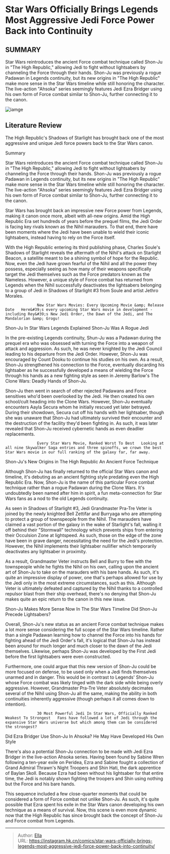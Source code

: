 # Star Wars Officially Brings Legends  Most Aggressive Jedi Force Power Back into Continuity


## SUMMARY 



  Star Wars reintroduces the ancient Force combat technique called Shon-Ju in &#34;The High Republic,&#34; allowing Jedi to fight without lightsabers by channeling the Force through their hands.   Shon-Ju was previously a rogue Padawan in Legends continuity, but its new origins in &#34;The High Republic&#34; make more sense in the Star Wars timeline while still honoring the character.   The live-action &#34;Ahsoka&#34; series seemingly features Jedi Ezra Bridger using his own form of Force combat similar to Shon-Ju, further connecting it to the canon.  

![iamge](https://static1.srcdn.com/wordpress/wp-content/uploads/2024/01/star-wars-force-power-shon-ju-and-bell-zettifar.jpg)

## Literature Review

The High Republic&#39;s Shadows of Starlight has brought back one of the most aggressive and unique Jedi force powers back to the Star Wars canon.





Summary

  Star Wars reintroduces the ancient Force combat technique called Shon-Ju in &#34;The High Republic,&#34; allowing Jedi to fight without lightsabers by channeling the Force through their hands.   Shon-Ju was previously a rogue Padawan in Legends continuity, but its new origins in &#34;The High Republic&#34; make more sense in the Star Wars timeline while still honoring the character.   The live-action &#34;Ahsoka&#34; series seemingly features Jedi Ezra Bridger using his own form of Force combat similar to Shon-Ju, further connecting it to the canon.  







Star Wars has brought back an impressive new Force power from Legends, making it canon once more, albeit with all-new origins. Amid the High Republic Era set hundreds of years before the prequel films, the Jedi Order is facing key rivals known as the Nihil marauders. To that end, there have been moments where the Jedi have been unable to wield their iconic lightsabers, instead having to rely on the Force itself.

With the High Republic entering its third publishing phase, Charles Soule&#39;s Shadows of Starlight reveals the aftermath of the Nihil&#39;s attack on Starlight Beacon, a satellite meant to be a shining symbol of hope for the Republic. Now, even the Jedi have grown fearful of the Nihil and all the power they possess, especially seeing as how many of their weapons specifically target the Jedi themselves such as the Force predators known as the Nameless. However, a unique style of Force combat has returned from Legends when the Nihil successfully deactivates the lightsabers belonging to a group of Jedi in Shadows of Starlight #3 from Soule and artist Jethro Morales.




                  New Star Wars Movies: Every Upcoming Movie &amp; Release Date   Here&#39;s every upcoming Star Wars movie in development - including Rey&#39;s New Jedi Order, the Dawn of the Jedi, and The Mandalorian &amp; Grogu!   


 Shon-Ju In Star Wars Legends Explained 
Shon-Ju Was A Rogue Jedi
          

In the pre-existing Legends continuity, Shun-Ju was a Padawan during the prequel era who was obsessed with turning the Force into a weapon of attack and aggression. As such, he was never knighted by the Jedi Council leading to his departure from the Jedi Order. However, Shon-Ju was encouraged by Count Dooku to continue his studies on his own. As a result, Shon-Ju strengthened his connection to the Force, eventually discarding his lightsaber as he successfully developed a means of wielding the Force through his hands as a new fighting style as seen in Jeremy Barlow&#39;s The Clone Wars: Deadly Hands of Shon-Ju.




Shon-Ju then went in search of other rejected Padawans and Force sensitives who&#39;d been overlooked by the Jedi. He then created his own school/cult heading into the Clone Wars. However, Shon-Ju eventually encounters Aayla Secura whom he initially rescued yet later betrayed. During their showdown, Secura cut off his hands with her lightsaber, though she was unaware that Shon-Ju had ultimately survived their encounter and the destruction of the facility they&#39;d been fighting in. As such, it was later revealed that Shon-Ju received cybernetic hands as even deadlier replacements.

                  Every Star Wars Movie, Ranked Worst To Best   Looking at all nine Skywalker Saga entries and three spinoffs, we crown the best Star Wars movie in our full ranking of the galaxy far, far away.   



 Shon-Ju&#39;s New Origins in The High Republic 
An Ancient Force Technique
          




Although Shon-Ju has finally returned to the official Star Wars canon and timeline, it&#39;s debuting as an ancient fighting style predating even the High Republic Era. Now, Shon-Ju is the name of this particular Force combat technique rather than a rogue Padawan during the Clone Wars. It&#39;s undoubtedly been named after him in spirit, a fun meta-connection for Star Wars fans as a nod to the old Legends continuity.

As seen in Shadows of Starlight #3, Jedi Grandmaster Pra-Tre Veter is joined by the newly knighted Bell Zettifar and Burryaga who are attempting to protect a group of townspeople from the Nihil. The marauders have claimed a vast portion of the galaxy in the wake of Starlight&#39;s fall, walling it off behind their &#34;Stormwall&#34; technology which prevents ships from entering their Occulsion Zone at lightspeed. As such, those on the edge of the zone have been in grave danger, necessitating the need for the Jedi&#39;s protection. However, the Nihil implements their lightsaber nullifier which temporarily deactivates any lightsaber in proximity.




As a result, Grandmaster Veter instructs Bell and Burry to flee with the townspeople while he fights the Nihil on his own, calling upon the ancient art of Shon-Ju to take on the marauders with his bare hands. As such, it&#39;s quite an impressive display of power, one that&#39;s perhaps allowed for use by the Jedi only in the most extreme circumstances, such as this. Although Veter is ultimately defeated and captured by the Nihil thanks to a controlled repulsor blast from their ship overhead, there&#39;s no denying that Shon-Ju makes quite an epic return to the canon in this new issue.



 Shon-Ju Makes More Sense Now In The Star Wars Timeline 
Did Shon-Ju Precede Lightsabers?
          

Overall, Shon-Ju&#39;s new status as an ancient Force combat technique makes a lot more sense considering the full scope of the Star Wars timeline. Rather than a single Padawan learning how to channel the Force into his hands for fighting ahead of the Jedi Order&#39;s fall, it&#39;s logical that Shon-Ju has instead been around for much longer and much closer to the dawn of the Jedi themselves. Likewise, perhaps Shon-Ju was developed by the First Jedi before the first lightsabers were even constructed.




Furthermore, one could argue that this new version of Shon-Ju could be more focused on defense, to be used only when a Jedi finds themselves unarmed and in danger. This would be in contrast to Legends&#39; Shon-Ju whose Force combat was likely tinged with the dark side while being overly aggressive. However, Grandmaster Pra-Tre Veter absolutely decimates several of the Nihil using Shon-Ju all the same, making the ability in both continuities inherently aggressive (though perhaps it all comes down to intention).

                  30 Most Powerful Jedi In Star Wars, Officially Ranked Weakest To Strongest   Fans have followed a lot of Jedi through the expansive Star Wars universe but which among them can be considered the strongest?   



 Did Ezra Bridger Use Shon-Ju In Ahsoka? 
He May Have Developed His Own Style
         

There&#39;s also a potential Shon-Ju connection to be made with Jedi Ezra Bridger in the live-action Ahsoka series. Having been found by Sabine Wren following a ten-year exile on Peridea, Ezra and Sabine fought a collection of Grand Admiral Thrawn&#39;s Night Troopers and Shin Hati, the dark apprentice of Baylan Skoll. Because Ezra had been without his lightsaber for that entire time, the Jedi is notably shown fighting the troopers and Shin using nothing but the Force and his bare hands.




This sequence included a few close-quarter moments that could be considered a form of Force combat not unlike Shon-Ju. As such, it&#39;s quite possible that Ezra spent his exile in the Star Wars canon developing his own technique as a means of survival. Now, this scene is even more dynamic now that the High Republic has since brought back the concept of Shon-Ju and Force combat from Legends.



---

> Author: [Ella](https://instagram.hk.cn/)  
> URL: https://instagram.hk.cn/comics/star-wars-officially-brings-legends-most-aggressive-jedi-force-power-back-into-continuity/  

